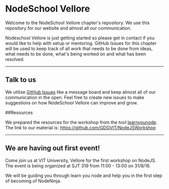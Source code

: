 # NodeSchool Vellore

Welcome to the NodeSchool Vellore chapter's repository. We use this repository for our website and almost all our communication.

Nodeschool Vellore is just getting started so please get in contact if you would like to help with setup or mentoring. GitHub Issues for this chapter will be used to keep track of all work that needs to be done from ideas, what needs to be done, what's being worked on and what has been resolved.

-----

## Talk to us

We utilise [GitHub Issues](https://github.com/nodeschool/vellore/issues) like a message board and keep almost all of our communication in the open. Feel free to create new issues to make suggestions on how NodeSchool Vellore can improve and grow.

##Resources

We prepared the resources for the workshop from the tool <a href="https://github.com/workshopper/learnyounode">learnyounode</a>. <br/> The link to our material is: https://github.com/GDGVIT/NodeJSWorkshop 

-----
## We are having out first event!
Come join us at VIT University, Vellore for the first workshop on NodeJS. 
The event is being organized at SJT 319 from 11:00 - 13:00 on 31/8/16.

We will be guiding you through learn you node and help you in the first step of becoming of NodeNinja. 
